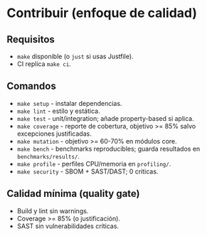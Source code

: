 # Contribuir (enfoque de calidad)

## Requisitos
- `make` disponible (o `just` si usas Justfile).
- CI replica `make ci`.

## Comandos
- `make setup` - instalar dependencias.
- `make lint` - estilo y estática.
- `make test` - unit/integration; añade property-based si aplica.
- `make coverage` - reporte de cobertura, objetivo >= 85% salvo excepciones justificadas.
- `make mutation` - objetivo >= 60-70% en módulos core.
- `make bench` - benchmarks reproducibles; guarda resultados en `benchmarks/results/`.
- `make profile` - perfiles CPU/memoria en `profiling/`.
- `make security` - SBOM + SAST/DAST; 0 críticas.

## Calidad mínima (quality gate)
- Build y lint sin warnings.
- Coverage >= 85% (o justificación).
- SAST sin vulnerabilidades críticas.
